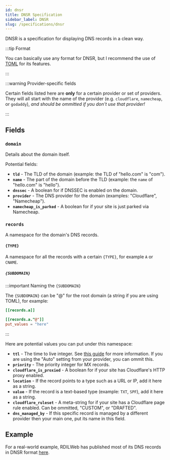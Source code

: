 ```yaml
---
id: dnsr
title: DNSR Specification
sidebar_label: DNSR
slug: /specifications/dnsr
---
```


DNSR is a specification for displaying DNS records in a clean way.

:::tip Format

You can basically use any format for DNSR, but I recommend the use of [TOML](https://github.com/toml-lang/toml/) for its features.

:::

:::warning Provider-specific fields

Certain fields listed here are **only** for a certain provider or set of providers.
They will all start with the name of the provider (e.g. `cloudflare`, `namecheap`, or `godaddy`),
_and should be ommitted if you don't use that provider!_

:::

## Fields

### `domain`

Details about the domain itself.

Potential fields:

-   **`tld`** - The TLD of the domain (example: the TLD of "hello.com" is "com").
-   **`name`** - The part of the domain before the TLD (example: the `name` of "hello.com" is "hello").
-   **`dnssec`** - A boolean for if DNSSEC is enabled on the domain.
-   **`provider`** - The DNS provider for the domain (examples: "Cloudflare", "Namecheap").
-   **`namecheap_is_parked`** - A boolean for if your site is just parked via Namecheap.

### `records`

A namespace for the domain's DNS records.

#### `{TYPE}`

A namespace for all the records with a certain `{TYPE}`, for example `A` or `CNAME`.

##### `{SUBDOMAIN}`

:::important Naming the `{SUBDOMAIN}`

The `{SUBDOMAIN}` can be "@" for the root domain (a string if you are using TOML), for example:

```toml
[[records.a]]

[[records.a."@"]]
put_values = "here"
```

:::

Here are potential values you can put under this namespace:

-   **`ttl`** - The time to live integer. See [this guide](https://www.dnsknowledge.com/whatis/time-to-live-ttl/) for more information. If you are using the "Auto" setting from your provider, you can ommit this.
-   **`priority`** - The priority integer for MX records.
-   **`cloudflare_is_proxied`** - A boolean for if your site has Cloudflare's HTTP proxy enabled.
-   **`location`** - If the record points to a type such as a URL or IP, add it here as a string.
-   **`value`** - If the record is a text-based type (example: `TXT`, `SPF`), add it here as a string.
-   **`cloudflare_ruleset`** - A meta-string for if your site has a Cloudflare page rule enabled. Can be ommitted, "CUSTOM", or "DRAFTED".
-   **`dns_managed_by`** - If this specific record is managed by a different provider then your main one, put its name in this field.

## Example

For a real-world example, RDILWeb has published most of its DNS records in DNSR format [here](https://github.com/rdilweb/DNS-Records/).
